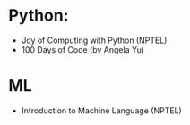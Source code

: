 # Python:
 * Joy of Computing with Python (NPTEL)
 * 100 Days of Code (by Angela Yu)

# ML
 * Introduction to Machine Language (NPTEL)

